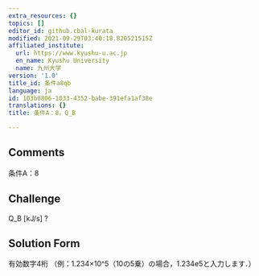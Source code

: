 ```yaml
---
extra_resources: {}
topics: []
editor_id: github.cbal-kurata
modified: 2021-09-29T03:40:18.820521515Z
affiliated_institute:
  url: https://www.kyushu-u.ac.jp
  en_name: Kyushu University
  name: 九州大学
version: '1.0'
title_id: 条件a8qb
language: ja
id: 103b0806-1033-4352-babe-391efa1af38e
translations: {}
title: 条件A：8，Q_B

---
```


## Comments
条件A：8

## Challenge
Q_B [kJ/s] ?

## Solution Form
有効数字4桁
（例：1.234×10^5（10の5乗）の場合，1.234e5と入力します．）




